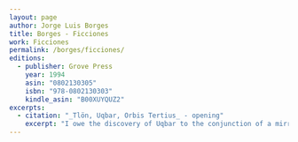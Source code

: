 ```yaml
---
layout: page
author: Jorge Luis Borges
title: Borges - Ficciones
work: Ficciones
permalink: /borges/ficciones/
editions:
  - publisher: Grove Press
    year: 1994
    asin: "0802130305"
    isbn: "978-0802130303"
    kindle_asin: "B00XUYQUZ2"
excerpts:
  - citation: "_Tlön, Uqbar, Orbis Tertius_ - opening"
    excerpt: "I owe the discovery of Uqbar to the conjunction of a mirror and an encylopedia. The unnerving mirror hung at the end of a corridor in a villa on Calle Gaona, in Ramos Mejía; the misleading encylopedia goes by the name of _The Anglo-American Cyclopaedia_ (New York, 1917), and is a literal if inadequate reprint of the 1902 _Encyclopaedia Britannica_."
---
```

